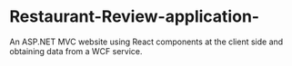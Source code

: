 # Restaurant-Review-application-
An ASP.NET MVC website using React components at the client side and obtaining data from a WCF service. 
